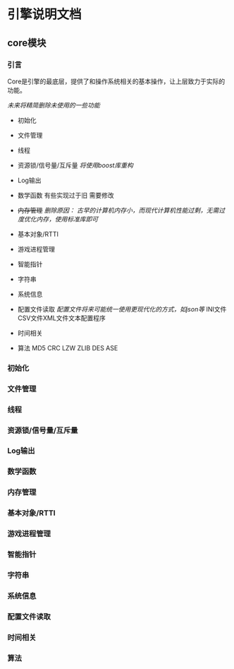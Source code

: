 # 引擎说明文档

##  core模块

### 引言

Core是引擎的最底层，提供了和操作系统相关的基本操作，让上层致力于实际的功能。

*未来将精简删除未使用的一些功能*

- 初始化

- 文件管理

- 线程

- 资源锁/信号量/互斥量 *将使用boost库重构*

- Log输出

- 数学函数 有些实现过于旧 需要修改

- ~~内存管理~~   *删除原因： 古早的计算机内存小，而现代计算机性能过剩，无需过度优化内存，使用标准库即可*

- 基本对象/RTTI

- 游戏进程管理

- 智能指针

- 字符串

- 系统信息

- 配置文件读取  *配置文件将来可能统一使用更现代化的方式，如json等*    INI文件CSV文件XML文件文本配置程序

- 时间相关

- 算法 MD5 CRC LZW ZLIB DES ASE


### 初始化

### 文件管理

### 线程

### 资源锁/信号量/互斥量

### Log输出

### 数学函数

### 内存管理

### 基本对象/RTTI

### 游戏进程管理

### 智能指针

### 字符串

### 系统信息

### 配置文件读取  

### 时间相关

### 算法

